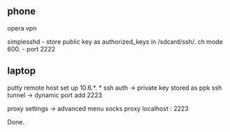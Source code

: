 phone
--------
opera vpn

simplesshd - store public key as authorized_keys in /sdcard/ssh/. ch mode 600.
		   - port 2222

laptop
--------
putty
	remote host set up 10.6.*. *
	ssh auth -> private key stored as ppk
	ssh tunnel -> dynamic port add 2223 

proxy settings
	-> advanced menu socks proxy
		localhost : 2223


Done.
